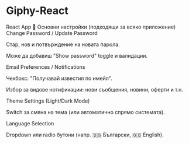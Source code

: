 # Giphy-React
React App
🔧 Основни настройки (подходящи за всяко приложение)
Change Password / Update Password

Стар, нов и потвърждение на новата парола.

Може да добавиш "Show password" toggle и валидации.

Email Preferences / Notifications

Чекбокс: "Получавай известия по имейл".

Избор за видове нотификации: нови съобщения, новини, оферти и т.н.

Theme Settings (Light/Dark Mode)

Switch за смяна на тема (или автоматично спрямо системата).

Language Selection

Dropdown или radio бутони (напр. 🇧🇬 Български, 🇬🇧 English).